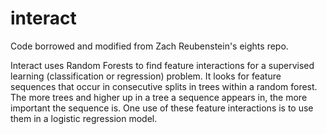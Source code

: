 # interact
Code borrowed and modified from Zach Reubenstein's eights repo.


Interact uses Random Forests to find feature interactions for a supervised learning (classification or regression) problem. It looks for feature sequences that occur in consecutive splits in trees within a random forest. The more trees and higher up in a tree a sequence appears in, the more important the sequence is. One use of these feature interactions is to use them in a logistic regression model.
